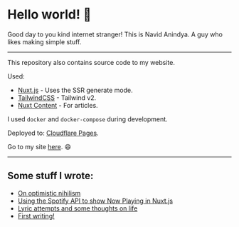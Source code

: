 # Hello world! :wave:

Good day to you kind internet stranger! This is Navid Anindya. A guy who likes making simple stuff.

---

This repository also contains source code to my website.

Used:
* [Nuxt.js](https://nuxtjs.org) - Uses the SSR generate mode.
* [TailwindCSS](https://tailwindcss.nuxtjs.org) - Tailwind v2.
* [Nuxt Content](https://content.nuxtjs.org/) - For articles.

I used `docker` and `docker-compose` during development.

Deployed to: [Cloudflare Pages](https://pages.cloudflare.com/).

Go to my site [here](https://navidanindya.info). :smile:

---

## Some stuff I wrote:

<!-- BLOG-POST-LIST:START -->
- [On optimistic nihilism](https://navidanindya.info/writing/on-optimistic-nihilism)
- [Using the Spotify API to show Now Playing in Nuxt.js](https://navidanindya.info/writing/spotify-now-playing-nuxt)
- [Lyric attempts and some thoughts on life](https://navidanindya.info/writing/lyric-attempts)
- [First writing!](https://navidanindya.info/writing/first-writing)
<!-- BLOG-POST-LIST:END -->